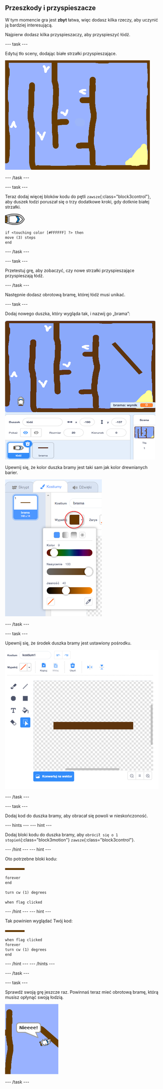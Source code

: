 ## Przeszkody i przyspieszacze

W tym momencie gra jest **zbyt** łatwa, więc dodasz kilka rzeczy, aby uczynić ją bardziej interesującą.

Najpierw dodasz kilka przyspieszaczy, aby przyspieszyć łódź.

\--- task \---

Edytuj tło sceny, dodając białe strzałki przyspieszające.

![zrzut ekranu](images/boat-boost.png)

\--- /task \---

\--- task \---

Teraz dodaj więcej bloków kodu do pętli `zawsze`{:class="block3control"}, aby duszek łodzi poruszał się o trzy dodatkowe kroki, gdy dotknie białej strzałki.

![duszek łodzi](images/boat_resize.png)

```blocks3
if <touching color [#FFFFFF] ?> then
move (3) steps
end
```

\--- /task \---

\--- task \---

Przetestuj grę, aby zobaczyć, czy nowe strzałki przyspieszające przyspieszają łódź.

\--- /task \---

Następnie dodasz obrotową bramę, której łódź musi unikać.

\--- task \---

Dodaj nowego duszka, który wygląda tak, i nazwij go „brama”:

![zrzut ekranu](images/boat-gate.png)

Upewnij się, że kolor duszka bramy jest taki sam jak kolor drewnianych barier.

![zrzut ekranu](images/brown-hsv.png)

\--- /task \---

\--- task \---

Upewnij się, że środek duszka bramy jest ustawiony pośrodku.

![zrzut ekranu](images/boat-center.png)

\--- /task \---

\--- task \---

Dodaj kod do duszka bramy, aby obracał się powoli w nieskończoność.

\--- hints \--- \--- hint \---

Dodaj bloki kodu do duszka bramy, aby `obrócił się o 1 stopień`{:class="block3motion"} `zawsze`{:class="block3control"}.

\--- /hint \--- \--- hint \---

Oto potrzebne bloki kodu:

![brama](images/gate.png)

```blocks3
forever
end

turn cw (1) degrees

when flag clicked
```

\--- /hint \--- \--- hint \---

Tak powinien wyglądać Twój kod:

![brama](images/gate.png)

```blocks3
when flag clicked
forever
turn cw (1) degrees
end
```

\--- /hint \--- \--- /hints \---

\--- /task \---

\--- task \---

Sprawdź swoją grę jeszcze raz. Powinnaś teraz mieć obrotową bramę, którą musisz opłynąć swoją łodzią.

![zrzut ekranu](images/boat-gate-test.png)

\--- /task \---